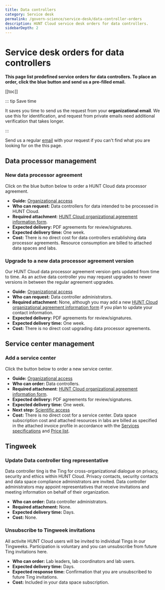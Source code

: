 ```yaml
---
title: Data controllers
category: Service desk
permalink: /govern-science/service-desk/data-controller-orders
description: HUNT Cloud service desk orders for data controllers.
sidebarDepth: 2
---
```


# Service desk orders for data controllers

**This page list predefined service orders for data controllers. To place an order, click the blue button and send us a pre-filled email.**

[[toc]]

::: tip Save time

It saves you time to send us the request from your **organizational email**. We use this for identification, and request from private emails need additional verification that takes longer.

:::

Send us a regular [email](/contact) with your request if you can't find what you are looking for on the this page.


## Data processor management

### New data processor agreement

Click on the blue button below to order a HUNT Cloud data processor agreement.

<SDButton form="request_new_dp_agreement" />

* **Guide:** [Organizational access](/govern-science/organizational-access/)
* **Who can request:** Data controllers for data intended to be processed in HUNT Cloud.
* **Required attachment**: [HUNT Cloud organizational agreement information form](/govern-science/organizational-access/#request-organizational-agreements).
* **Expected delivery:** PDF agreements for review/signatures.
* **Expected delivery time:** One week.
* **Cost:** There is no direct cost for data controllers establishing data processor agreements. Resource consumption are billed to attached data spaces and labs.


### Upgrade to a new data processor agreement version

Our HUNT Cloud data processor agreement version gets updated from time to time. As an active data controller you may request upgrades to newer versions in between the regular agreement upgrades.

<SDButton form="request__dp_agreement_version_upgrade" />

* **Guide:** [Organizational access](/govern-science/organizational-access/)
* **Who can request:** Data controller administrators.
* **Required attachment**: None, although you may add a new [HUNT Cloud organizational agreement information form](/govern-science/organizational-access/#request-organizational-agreements) if you plan to update your contact information.
* **Expected delivery:** PDF agreements for review/signatures.
* **Expected delivery time:** One week.
* **Cost:** There is no direct cost upgrading data processor agreements.


## Service center management

### Add a service center

Click the button below to order a new service center.

<SDButton form="request_new_service_center" />

* **Guide:** [Organizational access](/govern-science/organizational-access/)
* **Who can order:** Data controllers.
* **Required attachment**: [HUNT Cloud organizational agreement information form](/govern-science/organizational-access/#request-organizational-agreements).
* **Expected delivery:** PDF agreements for review/signatures.
* **Expected delivery time:** One week.
* **Next step:** [Scientific access](/administer-science/scientific-access/)
* **Cost:** There is no direct cost for a service center. Data space subscription cost and attached resources in labs are billed as specified in the attached invoice profile in accordance with the [Services specifications](/administer-science/services/specifications/) and [Price list](/administer-science/prices/pricelist/).


## Tingweek

### Update Data controller ting representative

Data controller ting is the Ting for cross-organizational dialogue on privacy, security and ethics within HUNT Cloud. Privacy contacts, security contacts and data space compliance administrators are invited. Data controller administrators may appoint representatives that receive invitations and meeting information on behalf of their organization.

<SDButton form="request_update_data_rep" />

* **Who can order:** Data controller administrators.
* **Required attachment:** None.
* **Expected delivery time:** Days.
* **Cost:** None.

### Unsubscribe to Tingweek invitations

All activite HUNT Cloud users will be invited to individual Tings in our Tingweeks. Participation is voluntary and you can unsubscribe from future Ting invitations here. 

<SDButton form="unsubscribe_ting_invitations" />

* **Who can order:** Lab leaders, lab coordinators and lab users.
* **Expected delivery time:** Days.
* **Expected response time:** Confirmation that you are unsubscribed to future Ting invitations.
* **Cost:** Included in your data space subscription.
	


